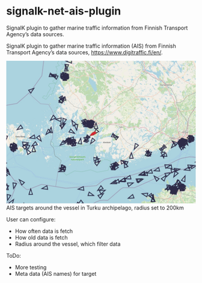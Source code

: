 # signalk-net-ais-plugin
SignalK plugin to gather marine traffic information from Finnish Transport Agency’s data sources.

SignalK plugin to gather marine traffic information (AIS) from Finnish Transport Agency’s data sources, https://www.digitraffic.fi/en/.

![AIS targets around the vessel, radius 200km](doc/200km_radius.jpg)
AIS targets around the vessel in Turku archipelago, radius set to 200km

User can configure:
- How often data is fetch
- How old data is fetch
- Radius around the vessel, which filter data

ToDo:
- More testing
- Meta data (AIS names) for target
